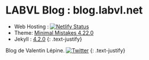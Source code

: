 # LABVL Blog : blog.labvl.net

- Web Hosting : [![Netlify Status](https://api.netlify.com/api/v1/badges/3057b214-7de3-4084-b7a4-ded5a8bee789/deploy-status)](https://app.netlify.com/sites/trusting-snyder-c2ef6e/deploys)
- Theme: [Minimal Mistakes 4.22.0](https://github.com/mmistakes/minimal-mistakes)
- Jekyll : [4.2.0](https://github.com/jekyll/jekyll)
{: .text-justify}

Blog de Valentin Lépine. [![Twitter](https://img.shields.io/twitter/url/https/twitter.com/cloudposse.svg?style=social&label=Follow%20%40vlepineadm)](https://twitter.com/vlepineadm)
{: .text-justify}